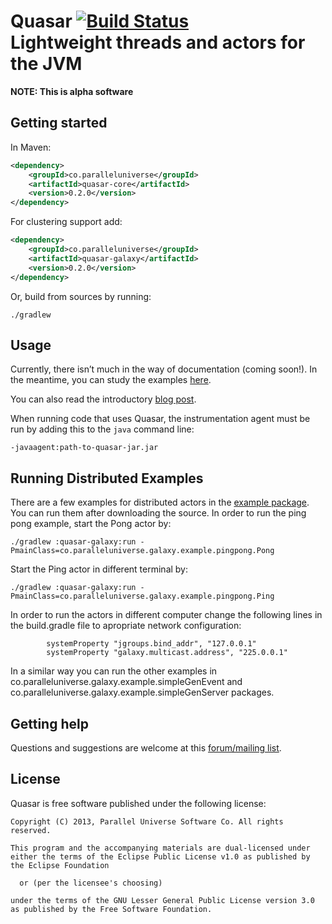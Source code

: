 # Quasar [![Build Status](https://travis-ci.org/puniverse/quasar.png?branch=master)](https://travis-ci.org/puniverse/quasar) <br/>Lightweight threads and actors for the JVM


**NOTE: This is alpha software**

## Getting started

In Maven:

```xml
<dependency>
    <groupId>co.paralleluniverse</groupId>
    <artifactId>quasar-core</artifactId>
    <version>0.2.0</version>
</dependency>
```

For clustering support add:

```xml
<dependency>
    <groupId>co.paralleluniverse</groupId>
    <artifactId>quasar-galaxy</artifactId>
    <version>0.2.0</version>
</dependency>
```

Or, build from sources by running:

```
./gradlew
```

## Usage

Currently, there isn’t much in the way of documentation (coming soon!).
In the meantime, you can study the examples [here](https://github.com/puniverse/quasar/tree/master/quasar-core/src/test/java/co/paralleluniverse/actors).

You can also read the introductory [blog post](http://blog.paralleluniverse.co/post/49445260575/quasar-pulsar).

When running code that uses Quasar, the instrumentation agent must be run by adding this to the `java` command line:

```
-javaagent:path-to-quasar-jar.jar
```

## Running Distributed Examples

There are a few examples for distributed actors in the [example package](https://github.com/puniverse/quasar/tree/master/quasar-galaxy/src/main/java/co/paralleluniverse/galaxy/example).
You can run them after downloading the source. In order to run the ping pong example, start the Pong actor by:
```
./gradlew :quasar-galaxy:run -PmainClass=co.paralleluniverse.galaxy.example.pingpong.Pong
```
Start the Ping actor in different terminal by:
```
./gradlew :quasar-galaxy:run -PmainClass=co.paralleluniverse.galaxy.example.pingpong.Ping
```
In order to run the actors in different computer change the following lines in the build.gradle file to apropriate network configuration:
```
        systemProperty "jgroups.bind_addr", "127.0.0.1"
        systemProperty "galaxy.multicast.address", "225.0.0.1"
```
In a similar way you can run the other examples in co.paralleluniverse.galaxy.example.simpleGenEvent and co.paralleluniverse.galaxy.example.simpleGenServer packages.

## Getting help

Questions and suggestions are welcome at this [forum/mailing list](https://groups.google.com/forum/?fromgroups#!forum/quasar-pulsar-user).

## License 

Quasar is free software published under the following license:

```
Copyright (C) 2013, Parallel Universe Software Co. All rights reserved.

This program and the accompanying materials are dual-licensed under
either the terms of the Eclipse Public License v1.0 as published by
the Eclipse Foundation
 
  or (per the licensee's choosing)
 
under the terms of the GNU Lesser General Public License version 3.0
as published by the Free Software Foundation.
```
